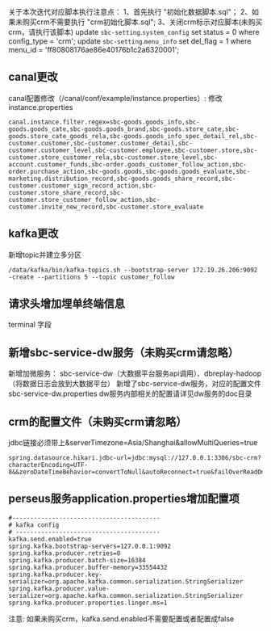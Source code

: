 关于本次迭代对应脚本执行注意点：
1、首先执行 "初始化数据脚本.sql"；
2、如果未购买crm不需要执行 "crm初始化脚本.sql";
3、关闭crm标示对应脚本(未购买crm，请执行该脚本)
update `sbc-setting`.`system_config` set status = 0 where config_type = 'crm';
update `sbc-setting`.`menu_info` set del_flag = 1 where menu_id = 'ff80808176ae86e40176b1c2a6320001';


## canal更改
canal配置修改（/canal/conf/example/instance.properties）:
修改instance.properties
```properties
canal.instance.filter.regex=sbc-goods.goods_info,sbc-goods.goods_cate,sbc-goods.goods_brand,sbc-goods.store_cate,sbc-goods.store_cate_goods_rela,sbc-goods.goods_info_spec_detail_rel,sbc-customer.customer,sbc-customer.customer_detail,sbc-customer.customer_level,sbc-customer.employee,sbc-customer.store,sbc-customer.store_customer_rela,sbc-customer.store_level,sbc-account.customer_funds,sbc-order.goods_customer_follow_action,sbc-order.purchase_action,sbc-goods.goods,sbc-goods.goods_evaluate,sbc-marketing.distribution_record,sbc-goods.goods_share_record,sbc-customer.customer_sign_record_action,sbc-customer.store_share_record,sbc-customer.store_customer_follow_action,sbc-customer.invite_new_record,sbc-customer.store_evaluate
```
## kafka更改
新增topic并建立多分区
```shell script
/data/kafka/bin/kafka-topics.sh --bootstrap-server 172.19.26.206:9092 -create --partitions 5 --topic customer_follow 
```

## 请求头增加埋单终端信息
terminal 字段

## 新增sbc-service-dw服务（未购买crm请忽略）
新增加微服务：
sbc-service-dw（大数据平台服务api调用）、dbreplay-hadoop（将数据日志会放到大数据平台）
新增了sbc-service-dw服务，对应的配置文件sbc-service-dw.properties
dw服务内部相关的配置请详见dw服务的doc目录

## crm的配置文件（未购买crm请忽略）
jdbc链接必须带上&serverTimezone=Asia/Shanghai&allowMultiQueries=true
```properties
spring.datasource.hikari.jdbc-url=jdbc:mysql://127.0.0.1:3306/sbc-crm?characterEncoding=UTF-8&&zeroDateTimeBehavior=convertToNull&autoReconnect=true&failOverReadOnly=false&connectTimeout=0&serverTimezone=Asia/Shanghai&allowMultiQueries=true
```

## perseus服务application.properties增加配置项

```properties
#-----------------------------------------
# kafka config
# ----------------------------------------
kafka.send.enabled=true
spring.kafka.bootstrap-servers=127.0.0.1:9092
spring.kafka.producer.retries=0
spring.kafka.producer.batch-size=16384
spring.kafka.producer.buffer-memory=33554432
spring.kafka.producer.key-serializer=org.apache.kafka.common.serialization.StringSerializer
spring.kafka.producer.value-serializer=org.apache.kafka.common.serialization.StringSerializer
spring.kafka.producer.properties.linger.ms=1

```
注意: 如果未购买crm，kafka.send.enabled不需要配置或者配置成false



